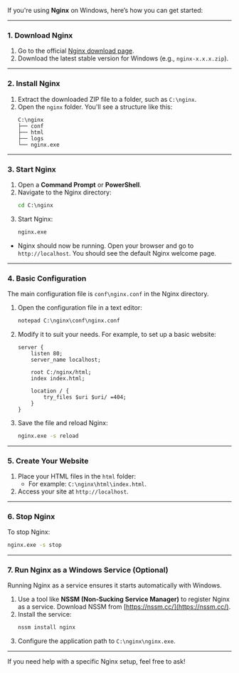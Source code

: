 If you're using **Nginx** on Windows, here’s how you can get started:

---

### **1. Download Nginx**
1. Go to the official [Nginx download page](https://nginx.org/en/download.html).
2. Download the latest stable version for Windows (e.g., `nginx-x.x.x.zip`).

---

### **2. Install Nginx**
1. Extract the downloaded ZIP file to a folder, such as `C:\nginx`.
2. Open the `nginx` folder. You'll see a structure like this:
   ```
   C:\nginx
   ├── conf
   ├── html
   ├── logs
   └── nginx.exe
   ```

---

### **3. Start Nginx**
1. Open a **Command Prompt** or **PowerShell**.
2. Navigate to the Nginx directory:
   ```cmd
   cd C:\nginx
   ```
3. Start Nginx:
   ```cmd
   nginx.exe
   ```

- Nginx should now be running. Open your browser and go to `http://localhost`. You should see the default Nginx welcome page.

---

### **4. Basic Configuration**
The main configuration file is `conf\nginx.conf` in the Nginx directory.

1. Open the configuration file in a text editor:
   ```cmd
   notepad C:\nginx\conf\nginx.conf
   ```
2. Modify it to suit your needs. For example, to set up a basic website:
   ```nginx
   server {
       listen 80;
       server_name localhost;

       root C:/nginx/html;
       index index.html;

       location / {
           try_files $uri $uri/ =404;
       }
   }
   ```

3. Save the file and reload Nginx:
   ```cmd
   nginx.exe -s reload
   ```

---

### **5. Create Your Website**
1. Place your HTML files in the `html` folder:
   - For example: `C:\nginx\html\index.html`.
2. Access your site at `http://localhost`.

---

### **6. Stop Nginx**
To stop Nginx:
```cmd
nginx.exe -s stop
```

---

### **7. Run Nginx as a Windows Service (Optional)**
Running Nginx as a service ensures it starts automatically with Windows.

1. Use a tool like **NSSM (Non-Sucking Service Manager)** to register Nginx as a service. Download NSSM from [https://nssm.cc/](https://nssm.cc/).
2. Install the service:
   ```cmd
   nssm install nginx
   ```
3. Configure the application path to `C:\nginx\nginx.exe`.

---

If you need help with a specific Nginx setup, feel free to ask!